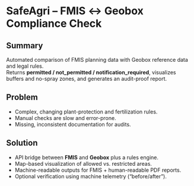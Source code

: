 # SafeAgri – FMIS ↔ Geobox Compliance Check

## Summary
Automated comparison of FMIS planning data with Geobox reference data and legal rules.  
Returns **permitted / not_permitted / notification_required**, visualizes buffers and no-spray zones, and generates an audit-proof report.

## Problem
- Complex, changing plant-protection and fertilization rules.
- Manual checks are slow and error-prone.
- Missing, inconsistent documentation for audits.

## Solution
- API bridge between **FMIS** and **Geobox** plus a rules engine.
- Map-based visualization of allowed vs. restricted areas.
- Machine-readable outputs for FMIS + human-readable PDF reports.
- Optional verification using machine telemetry (“before/after”).

